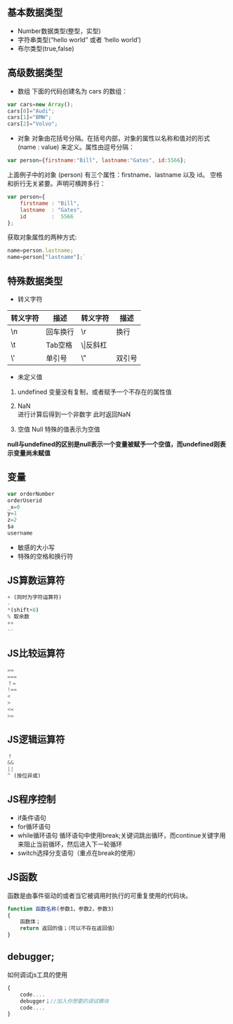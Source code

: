 ## 基本数据类型
* Number数据类型(整型，实型)
* 字符串类型(“hello world” 或者 ‘hello world’)
* 布尔类型(true,false)



## 高级数据类型

* 数组
下面的代码创建名为 cars 的数组：
```javascript
var cars=new Array();
cars[0]="Audi";
cars[1]="BMW";
cars[2]="Volvo";
```

* 对象
对象由花括号分隔。在括号内部，对象的属性以名称和值对的形式 (name : value) 来定义。属性由逗号分隔：
```javascript
var person={firstname:"Bill", lastname:"Gates", id:5566};
```
上面例子中的对象 (person) 有三个属性：firstname、lastname 以及 id。
空格和折行无关紧要。声明可横跨多行：<br>
```javascript
var person={
	firstname : "Bill",
	lastname  : "Gates",
	id        :  5566
};
```
获取对象属性的两种方式:
```javascript
name=person.lastname;
name=person["lastname"];`
```

## 特殊数据类型

* 转义字符

转义字符|描述|转义字符|描述
---|---|---|---
\n|回车换行|\r|换行|
\t|Tab空格|\\\|反斜杠
\\'|单引号| \\"|双引号|


* 未定义值

1. undefined
变量没有复制，或者赋予一个不存在的属性值

2. NaN	
进行计算后得到一个非数字 此时返回NaN

3. 空值 Null
特殊的值表示为空值

**null与undefined的区别是null表示一个变量被赋予一个空值，而undefined则表示变量尚未赋值**

## 变量

```javascript
var orderNumber  
orderUserid  
_x=0  
y=1 
z=2
$a
username
```
* 敏感的大小写
* 特殊的空格和换行符

## JS算数运算符
```javascript
+ (同时为字符运算符)
-
*(shift+8)
% 取余数
++
--
```

## JS比较运算符
```javascript
==
===
！=
!==
<
>
<=
>=
```

## JS逻辑运算符
```javascript
！
&&
||
^ (按位异或) 
```

## JS程序控制

* if条件语句
* for循环语句
* while循环语句
循环语句中使用break;关键词跳出循环，而continue关键字用来阻止当前循环，然后进入下一轮循环
* switch选择分支语句（重点在break的使用）


## JS函数
函数是由事件驱动的或者当它被调用时执行的可重复使用的代码块。
```javascript
function 函数名称(参数1，参数2，参数3)
{
	函数体；
	return 返回的值；（可以不存在返回值）
}
```

## debugger;
如何调试js工具的使用
```javascript
{
	code....
	debugger；//加入你想要的调试模块
	code....
}
```


